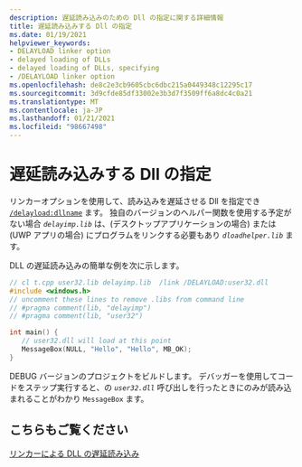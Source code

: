 ```yaml
---
description: 遅延読み込みのための Dll の指定に関する詳細情報
title: 遅延読み込みする Dll の指定
ms.date: 01/19/2021
helpviewer_keywords:
- DELAYLOAD linker option
- delayed loading of DLLs
- delayed loading of DLLs, specifying
- /DELAYLOAD linker option
ms.openlocfilehash: de8c2e3cb9605cbc6dbc215a0449348c12295c17
ms.sourcegitcommit: 3d9cfde85df33002e3b3d7f3509ff6a8dc4c0a21
ms.translationtype: MT
ms.contentlocale: ja-JP
ms.lasthandoff: 01/21/2021
ms.locfileid: "98667498"
---
```

# <a name="specify-dlls-to-delay-load"></a>遅延読み込みする Dll の指定

リンカーオプションを使用して、読み込みを遅延させる Dll を指定でき [`/delayload:dllname`](delayload-delay-load-import.md) ます。 独自のバージョンのヘルパー関数を使用する予定がない場合 *`delayimp.lib`* は、(デスクトップアプリケーションの場合) または (UWP アプリの場合) にプログラムをリンクする必要もあり *`dloadhelper.lib`* ます。

DLL の遅延読み込みの簡単な例を次に示します。

```cpp
// cl t.cpp user32.lib delayimp.lib  /link /DELAYLOAD:user32.dll
#include <windows.h>
// uncomment these lines to remove .libs from command line
// #pragma comment(lib, "delayimp")
// #pragma comment(lib, "user32")

int main() {
   // user32.dll will load at this point
   MessageBox(NULL, "Hello", "Hello", MB_OK);
}
```

DEBUG バージョンのプロジェクトをビルドします。 デバッガーを使用してコードをステップ実行すると、の *`user32.dll`* 呼び出しを行ったときにのみが読み込まれることがわかり `MessageBox` ます。

## <a name="see-also"></a>こちらもご覧ください

[リンカーによる DLL の遅延読み込み](linker-support-for-delay-loaded-dlls.md)
